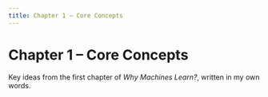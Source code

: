 ```yaml
---
title: Chapter 1 – Core Concepts
---
```


# Chapter 1 – Core Concepts

Key ideas from the first chapter of _Why Machines Learn?_, written in my own words.
